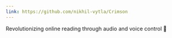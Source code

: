 ```yaml
---
link: https://github.com/nikhil-vytla/Crimson
---
```


Revolutionizing online reading through audio and voice control 🎤
